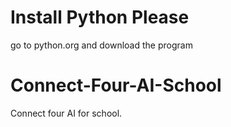 # Install Python Please


go to python.org and download the program

# Connect-Four-AI-School
Connect four AI for school.
